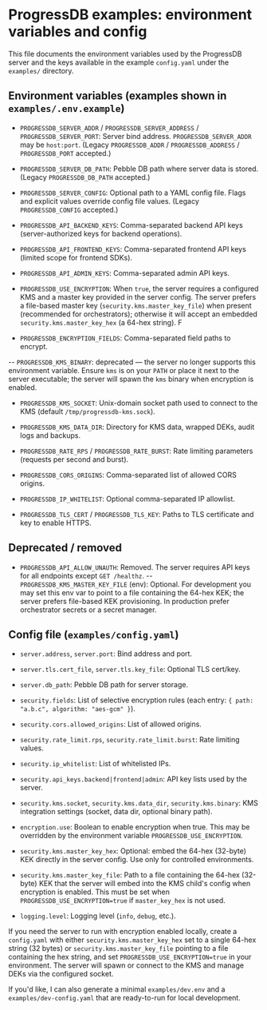 # ProgressDB examples: environment variables and config

This file documents the environment variables used by the ProgressDB server and the keys available in the example `config.yaml` under the `examples/` directory.

## Environment variables (examples shown in `examples/.env.example`)

- `PROGRESSDB_SERVER_ADDR` / `PROGRESSDB_SERVER_ADDRESS` / `PROGRESSDB_SERVER_PORT`: Server bind address. `PROGRESSDB_SERVER_ADDR` may be `host:port`. (Legacy `PROGRESSDB_ADDR` / `PROGRESSDB_ADDRESS` / `PROGRESSDB_PORT` accepted.)
- `PROGRESSDB_SERVER_DB_PATH`: Pebble DB path where server data is stored. (Legacy `PROGRESSDB_DB_PATH` accepted.)
- `PROGRESSDB_SERVER_CONFIG`: Optional path to a YAML config file. Flags and explicit values override config file values. (Legacy `PROGRESSDB_CONFIG` accepted.)

- `PROGRESSDB_API_BACKEND_KEYS`: Comma-separated backend API keys (server-authorized keys for backend operations).
- `PROGRESSDB_API_FRONTEND_KEYS`: Comma-separated frontend API keys (limited scope for frontend SDKs).
- `PROGRESSDB_API_ADMIN_KEYS`: Comma-separated admin API keys.

 - `PROGRESSDB_USE_ENCRYPTION`: When `true`, the server requires a configured KMS and a master key provided in the server config. The server prefers a file-based master key (`security.kms.master_key_file`) when present (recommended for orchestrators); otherwise it will accept an embedded `security.kms.master_key_hex` (a 64-hex string). F
 - `PROGRESSDB_ENCRYPTION_FIELDS`: Comma-separated field paths to encrypt.

-- `PROGRESSDB_KMS_BINARY`: deprecated — the server no longer supports this environment variable. Ensure `kms` is on your `PATH` or place it next to the server executable; the server will spawn the `kms` binary when encryption is enabled.
- `PROGRESSDB_KMS_SOCKET`: Unix-domain socket path used to connect to the KMS (default `/tmp/progressdb-kms.sock`).
- `PROGRESSDB_KMS_DATA_DIR`: Directory for KMS data, wrapped DEKs, audit logs and backups.

- `PROGRESSDB_RATE_RPS` / `PROGRESSDB_RATE_BURST`: Rate limiting parameters (requests per second and burst).
- `PROGRESSDB_CORS_ORIGINS`: Comma-separated list of allowed CORS origins.
- `PROGRESSDB_IP_WHITELIST`: Optional comma-separated IP allowlist.

- `PROGRESSDB_TLS_CERT` / `PROGRESSDB_TLS_KEY`: Paths to TLS certificate and key to enable HTTPS.

## Deprecated / removed

- `PROGRESSDB_API_ALLOW_UNAUTH`: Removed. The server requires API keys for all endpoints except `GET /healthz`.
-- `PROGRESSDB_KMS_MASTER_KEY_FILE` (env): Optional. For development you may set this env var to point to a file containing the 64-hex KEK; the server prefers file-based KEK provisioning. In production prefer orchestrator secrets or a secret manager.

## Config file (`examples/config.yaml`)

- `server.address`, `server.port`: Bind address and port.
- `server.tls.cert_file`, `server.tls.key_file`: Optional TLS cert/key.
- `server.db_path`: Pebble DB path for server storage.
- `security.fields`: List of selective encryption rules (each entry: `{ path: "a.b.c", algorithm: "aes-gcm" }`).
- `security.cors.allowed_origins`: List of allowed origins.
- `security.rate_limit.rps`, `security.rate_limit.burst`: Rate limiting values.
- `security.ip_whitelist`: List of whitelisted IPs.
- `security.api_keys.backend|frontend|admin`: API key lists used by the server.
- `security.kms.socket`, `security.kms.data_dir`, `security.kms.binary`: KMS integration settings (socket, data dir, optional binary path).
 - `encryption.use`: Boolean to enable encryption when true. This may be overridden by the environment variable `PROGRESSDB_USE_ENCRYPTION`.
 - `security.kms.master_key_hex`: Optional: embed the 64-hex (32-byte) KEK directly in the server config. Use only for controlled environments.

- `security.kms.master_key_file`: Path to a file containing the 64-hex (32-byte) KEK that the server will embed into the KMS child's config when encryption is enabled. This must be set when `PROGRESSDB_USE_ENCRYPTION=true` if `master_key_hex` is not used.
- `logging.level`: Logging level (`info`, `debug`, etc.).

If you need the server to run with encryption enabled locally, create a `config.yaml` with either `security.kms.master_key_hex` set to a single 64-hex string (32 bytes) or `security.kms.master_key_file` pointing to a file containing the hex string, and set `PROGRESSDB_USE_ENCRYPTION=true` in your environment. The server will spawn or connect to the KMS and manage DEKs via the configured socket.

If you'd like, I can also generate a minimal `examples/dev.env` and a `examples/dev-config.yaml` that are ready-to-run for local development.
